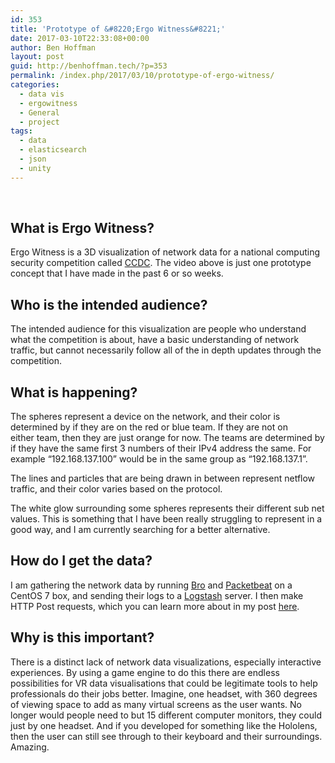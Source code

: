 ```yaml
---
id: 353
title: 'Prototype of &#8220;Ergo Witness&#8221;'
date: 2017-03-10T22:33:08+00:00
author: Ben Hoffman
layout: post
guid: http://benhoffman.tech/?p=353
permalink: /index.php/2017/03/10/prototype-of-ergo-witness/
categories:
  - data vis
  - ergowitness
  - General
  - project
tags:
  - data
  - elasticsearch
  - json
  - unity
---
```

<div class="jetpack-video-wrapper">
  <span class="embed-youtube" style="text-align:center; display: block;"></span>
</div>

&nbsp;

## What is Ergo Witness?

Ergo Witness is a 3D visualization of network data for a national computing security competition called [CCDC](http://neccdc.net/wordpress/). The video above is just one prototype concept that I have made in the past 6 or so weeks.

## Who is the intended audience?

The intended audience for this visualization are people who understand what the competition is about, have a basic understanding of network traffic, but cannot necessarily follow all of the in depth updates through the competition.

## What is happening?

The spheres represent a device on the network, and their color is determined by if they are on the red or blue team. If they are not on either team, then they are just orange for now. The teams are determined by if they have the same first 3 numbers of their IPv4 address the same. For example &#8220;192.168.137.100&#8221; would be in the same group as &#8220;192.168.137.1&#8221;.

The lines and particles that are being drawn in between represent netflow traffic, and their color varies based on the protocol.

The white glow surrounding some spheres represents their different sub net values. This is something that I have been really struggling to represent in a good way, and I am currently searching for a better alternative.

## How do I get the data?

I am gathering the network data by running <a href="https://www.bro.org/" target="_blank">Bro</a> and <a href="https://www.elastic.co/products/beats/packetbeat" target="_blank">Packetbeat</a> on a CentOS 7 box, and sending their logs to a <a href="https://www.elastic.co/products/logstash" target="_blank">Logstash</a> server. I then make HTTP Post requests, which you can learn more about in my post [here](http://benhoffman.tech/index.php/2017/03/03/how-to-make-http-post-requests-in-unity-5-c/).

## Why is this important?

There is a distinct lack of network data visualizations, especially interactive experiences. By using a game engine to do this there are endless possibilities for VR data visualisations that could be legitimate tools to help professionals do their jobs better. Imagine, one headset, with 360 degrees of viewing space to add as many virtual screens as the user wants. No longer would people need to but 15 different computer monitors, they could just by one headset. And if you developed for something like the Hololens, then the user can still see through to their keyboard and their surroundings. Amazing.